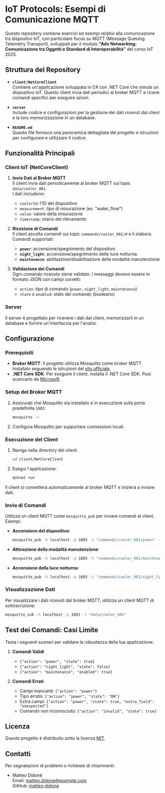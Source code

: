 
# IoT Protocols: Esempi di Comunicazione MQTT

Questo repository contiene esercizi ed esempi relativi alla comunicazione tra dispositivi IoT, con particolare focus su MQTT (Message Queuing Telemetry Transport), sviluppati per il modulo **"Adv Networking: Comunicazione tra Oggetti e Standard di Interoperabilità"** del corso IoT 2025.

## Struttura del Repository

- **`client/NetCoreClient`**  
  Contiene un'applicazione sviluppata in C# con .NET Core che simula un dispositivo IoT. Questo client invia dati periodici al broker MQTT e riceve comandi specifici per eseguire azioni.

- **`server`**  
  Include codice e configurazioni per la gestione dei dati ricevuti dal client e la loro memorizzazione in un database.

- **`README.md`**  
  Questo file fornisce una panoramica dettagliata del progetto e istruzioni per configurare e utilizzare il codice.

## Funzionalità Principali

### Client IoT (NetCoreClient)

1. **Invio Dati al Broker MQTT**  
   Il client invia dati periodicamente al broker MQTT sul topic `data/cooler_001`.  
   I dati includono: 
   - `coolerId`: l'ID del dispositivo
   - `measurement`: tipo di misurazione (es. "water_flow")
   - `value`: valore della misurazione
   - `timestamp`: orario del rilevamento

2. **Ricezione di Comandi**  
   Il client ascolta comandi sui topic `commands/cooler_001/#` e li elabora.  
   Comandi supportati:  
   - **`power`**: accensione/spegnimento del dispositivo  
   - **`night_light`**: accensione/spegnimento della luce notturna  
   - **`maintenance`**: abilitazione/disabilitazione della modalità manutenzione  

3. **Validazione dei Comandi**  
   Ogni comando ricevuto viene validato. I messaggi devono essere in formato JSON con campi corretti:
   - `action`: tipo di comando (`power`, `night_light`, `maintenance`)
   - `state` o `enabled`: stato del comando (booleano)

### Server

Il server è progettato per ricevere i dati dal client, memorizzarli in un database e fornire un'interfaccia per l'analisi.

## Configurazione

### Prerequisiti

- **Broker MQTT**: Il progetto utilizza Mosquitto come broker MQTT. Installalo seguendo le istruzioni del [sito ufficiale](https://mosquitto.org/).
- **.NET Core SDK**: Per eseguire il client, installa il .NET Core SDK. Puoi scaricarlo da [Microsoft](https://dotnet.microsoft.com/).

### Setup del Broker MQTT

1. Assicurati che Mosquitto sia installato e in esecuzione sulla porta predefinita `1883`:
   ```bash
   mosquitto -v
   ```

2. Configura Mosquitto per supportare connessioni locali.

### Esecuzione del Client

1. Naviga nella directory del client:
   ```bash
   cd client/NetCoreClient
   ```

2. Esegui l'applicazione:
   ```bash
   dotnet run
   ```

Il client si connetterà automaticamente al broker MQTT e inizierà a inviare dati.

### Invio di Comandi

Utilizza un client MQTT come `mosquitto_pub` per inviare comandi al client. Esempi:

- **Accensione del dispositivo**:
  ```bash
  mosquitto_pub -h localhost -p 1883 -t "commands/cooler_001/power" -m '{"action": "power", "state": true}'
  ```

- **Attivazione della modalità manutenzione**:
  ```bash
  mosquitto_pub -h localhost -p 1883 -t "commands/cooler_001/maintenance" -m '{"action": "maintenance", "enabled": true}'
  ```

- **Accensione della luce notturna**:
  ```bash
  mosquitto_pub -h localhost -p 1883 -t "commands/cooler_001/night_light" -m '{"action": "night_light", "state": true}'
  ```

### Visualizzazione Dati

Per visualizzare i dati ricevuti dal broker MQTT, utilizza un client MQTT di sottoscrizione:
```bash
mosquitto_sub -h localhost -p 1883 -t "data/cooler_001"
```

## Test dei Comandi: Casi Limite

Testa i seguenti scenari per validare la robustezza della tua applicazione:

1. **Comandi Validi**
   - `{"action": "power", "state": true}`
   - `{"action": "night_light", "state": false}`
   - `{"action": "maintenance", "enabled": true}`

2. **Comandi Errati**
   - Campi mancanti: `{"action": "power"}`
   - Tipo errato: `{"action": "power", "state": "ON"}`
   - Extra campi: `{"action": "power", "state": true, "extra_field": "unexpected"}`
   - Comando non riconosciuto: `{"action": "invalid", "state": true}`

## Licenza

Questo progetto è distribuito sotto la licenza [MIT](LICENSE).

## Contatti

Per segnalazioni di problemi o richieste di chiarimenti:
- Matteo Didonè  
  Email: [matteo.didone@example.com](mailto:matteo.didone@example.com)  
  GitHub: [matteo-didone](https://github.com/matteo-didone)
